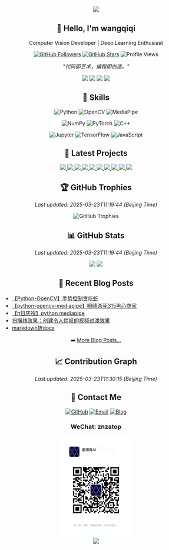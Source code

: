<div align="center">
  <img src="https://capsule-render.vercel.app/api?type=waving&color=gradient&height=200&section=header&text=wangqiqi&fontSize=80&fontAlignY=35&animation=fadeIn" />
</div>

<div align="center">
  <h2>👋 Hello, I'm wangqiqi</h2>
  <p>Computer Vision Developer | Deep Learning Enthusiast</p>
  
  <p>
    <a href="https://github.com/wangqiqi"><img src="https://img.shields.io/github/followers/wangqiqi?label=Followers&style=flat&color=0078D6" alt="GitHub Followers"></a>
    <a href="https://github.com/wangqiqi?tab=repositories&sort=stargazers"><img src="https://img.shields.io/github/stars/wangqiqi?style=flat&color=0078D6" alt="GitHub Stars"></a>
    <img src="https://komarev.com/ghpvc/?username=wangqiqi&color=0078D6" alt="Profile Views" />
  </p>
  
  <p><i>"代码即艺术，编程即创造。"</i></p>

  <p>
    <img src="https://img.shields.io/badge/OS-Windows-0078D6?style=flat&logo=windows&logoColor=white">
    <img src="https://img.shields.io/badge/Editor-VSCode-007ACC?style=flat&logo=visual-studio-code&logoColor=white">
    <img src="https://img.shields.io/badge/Shell-Bash-4EAA25?style=flat&logo=gnu-bash&logoColor=white">
    <img src="https://img.shields.io/badge/Tools-Docker-2496ED?style=flat&logo=docker&logoColor=white">
  </p>
</div>

<div align="center">
  <h2>🔧 Skills</h2>

  <p>
    <img src="https://img.shields.io/badge/-Python-3776AB?style=for-the-badge&logo=python&logoColor=white" alt="Python">
    <img src="https://img.shields.io/badge/-OpenCV-5C3EE8?style=for-the-badge&logo=opencv&logoColor=white" alt="OpenCV">
    <img src="https://img.shields.io/badge/-MediaPipe-0F9D58?style=for-the-badge&logo=google&logoColor=white" alt="MediaPipe">
  </p>
  <p>
    <img src="https://img.shields.io/badge/-NumPy-013243?style=for-the-badge&logo=numpy&logoColor=white" alt="NumPy">
    <img src="https://img.shields.io/badge/-PyTorch-EE4C2C?style=for-the-badge&logo=pytorch&logoColor=white" alt="PyTorch">
    <img src="https://img.shields.io/badge/-C++-00599C?style=for-the-badge&logo=cplusplus&logoColor=white" alt="C++">
  </p>
  <p>
    <img src="https://img.shields.io/badge/-Jupyter-F37626?style=for-the-badge&logo=jupyter&logoColor=white" alt="Jupyter">
    <img src="https://img.shields.io/badge/-TensorFlow-FF6F00?style=for-the-badge&logo=tensorflow&logoColor=white" alt="TensorFlow">
    <img src="https://img.shields.io/badge/-JavaScript-F7DF1E?style=for-the-badge&logo=javascript&logoColor=black" alt="JavaScript">
  </p>
</div>

<div align="center">
  <h2>🚀 Latest Projects</h2>

  <a href="https://github.com/wangqiqi/gaze_laser_game">
    <img src="https://github-readme-stats.vercel.app/api/pin/?username=wangqiqi&repo=gaze_laser_game&theme=buefy" />
  </a>
  <a href="https://github.com/wangqiqi/gesture-snake">
    <img src="https://github-readme-stats.vercel.app/api/pin/?username=wangqiqi&repo=gesture-snake&theme=buefy" />
  </a>

  <a href="https://github.com/wangqiqi/ar_pi_tattoo">
    <img src="https://github-readme-stats.vercel.app/api/pin/?username=wangqiqi&repo=ar_pi_tattoo&theme=buefy" />
  </a>
  <a href="https://github.com/wangqiqi/head-racing-game">
    <img src="https://github-readme-stats.vercel.app/api/pin/?username=wangqiqi&repo=head-racing-game&theme=buefy" />
  </a>

  <a href="https://github.com/wangqiqi/face_mask">
    <img src="https://github-readme-stats.vercel.app/api/pin/?username=wangqiqi&repo=face_mask&theme=buefy" />
  </a>
  <a href="https://github.com/wangqiqi/scan-effect">
    <img src="https://github-readme-stats.vercel.app/api/pin/?username=wangqiqi&repo=scan-effect&theme=buefy" />
  </a>

  <a href="https://github.com/wangqiqi/hand_control_vol">
    <img src="https://github-readme-stats.vercel.app/api/pin/?username=wangqiqi&repo=hand_control_vol&theme=buefy" />
  </a>
  <a href="https://github.com/wangqiqi/virtual_drag_scale">
    <img src="https://github-readme-stats.vercel.app/api/pin/?username=wangqiqi&repo=virtual_drag_scale&theme=buefy" />
  </a>

  <a href="https://github.com/wangqiqi/interesting_assets">
    <img src="https://github-readme-stats.vercel.app/api/pin/?username=wangqiqi&repo=interesting_assets&theme=buefy" />
  </a>
  <a href="https://github.com/wangqiqi/wangqiqi">
    <img src="https://github-readme-stats.vercel.app/api/pin/?username=wangqiqi&repo=wangqiqi&theme=buefy" />
  </a>
</div>

<div align="center">
  <h2>🏆 GitHub Trophies</h2>
  <p><i>Last updated: 2025-03-23T11:19:44 (Beijing Time)</i></p>
  <img src="https://github-profile-trophy.vercel.app/?username=wangqiqi&theme=onedark&column=7&rank=SECRET,SSS,SS,S,AAA,AA,A" alt="GitHub Trophies" />
</div>

<div align="center">
  <h2>📊 GitHub Stats</h2>
  <p><i>Last updated: 2025-03-23T11:19:44 (Beijing Time)</i></p>
  <img height="170em" src="https://github-readme-stats.vercel.app/api?username=wangqiqi&show_icons=true&theme=radical&hide_rank=true" />
  <img height="170em" src="https://github-readme-stats.vercel.app/api/top-langs/?username=wangqiqi&layout=compact&theme=radical" />
</div>

<div align="center">
  <h2>📝 Recent Blog Posts</h2>
  <!-- BLOG-POST-LIST:START -->
  <ul align="left">
    <li><a href="https://blog.csdn.net/zhoujinwang/article/details/146428378">【Python-OpenCV】手势控制贪吃蛇</a></li>
    <li><a href="https://blog.csdn.net/zhoujinwang/article/details/146407083">【python-opencv-mediapipe】眼睛杀死315黑心商家</a></li>
    <li><a href="https://blog.csdn.net/zhoujinwang/article/details/146267237">【π日庆祝】python mediapipe</a></li>
    <li><a href="https://blog.csdn.net/zhoujinwang/article/details/146211005">扫描线效果：创建令人惊叹的视频过渡效果</a></li>
    <li><a href="https://blog.csdn.net/zhoujinwang/article/details/146189260">markdown转docx</a></li>
  </ul>
  <!-- BLOG-POST-LIST:END -->

  <p>➡️ <a href="https://blog.csdn.net/zhoujinwang">More Blog Posts...</a></p>
</div>

<div align="center">
  <h2>📈 Contribution Graph</h2>
  <p><i>Last updated: 2025-03-23T11:30:15 (Beijing Time)</i></p>
  <img<img src="https://github-readme-activity-graph.vercel.app/graph?username=wangqiqi&theme=react-dark" width="100%" alt="Contribution Graph" />
</div>

<div align="center">
  <h2>📱 Contact Me</h2>

  <a href="https://github.com/wangqiqi"><img src="https://img.icons8.com/bubbles/50/000000/github.png" alt="GitHub"/></a>
  <a href="mailto:zhou24388@163.com"><img src="https://img.icons8.com/bubbles/50/000000/new-post.png" alt="Email"/></a>
  <a href="https://blog.csdn.net/zhoujinwang"><img src="https://img-home.csdnimg.cn/images/20201124032511.png" alt="Blog"/></a>

  <h3>WeChat: znzatop</h3>
  <img src="wechat.jpg" alt="WeChat QR Code" width="200"/>
</div>

<div align="center">
  <img src="https://capsule-render.vercel.app/api?type=waving&color=gradient&height=100&section=footer" />
</div>
